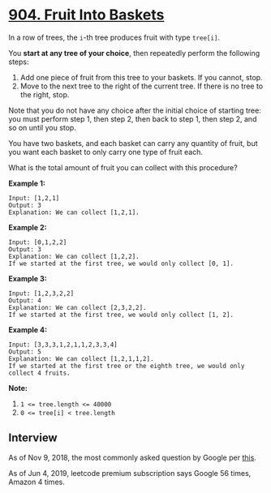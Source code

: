 # [904. Fruit Into Baskets](https://leetcode.com/problems/fruit-into-baskets/)

In a row of trees, the `i`-th tree produces fruit with type `tree[i]`.

You **start at any tree of your choice**, then repeatedly perform the following steps:

1. Add one piece of fruit from this tree to your baskets.  If you cannot, stop.
2. Move to the next tree to the right of the current tree.  If there is no tree to the right, stop.

Note that you do not have any choice after the initial choice of starting tree: you must perform step 1, then step 2, then back to step 1, then step 2, and so on until you stop.

You have two baskets, and each basket can carry any quantity of fruit, but you want each basket to only carry one type of fruit each.

What is the total amount of fruit you can collect with this procedure?


**Example 1:**
```
Input: [1,2,1]
Output: 3
Explanation: We can collect [1,2,1].
```
**Example 2:**
```
Input: [0,1,2,2]
Output: 3
Explanation: We can collect [1,2,2].
If we started at the first tree, we would only collect [0, 1].
```
**Example 3:**
```
Input: [1,2,3,2,2]
Output: 4
Explanation: We can collect [2,3,2,2].
If we started at the first tree, we would only collect [1, 2].
```
**Example 4:**
```
Input: [3,3,3,1,2,1,1,2,3,3,4]
Output: 5
Explanation: We can collect [1,2,1,1,2].
If we started at the first tree or the eighth tree, we would only collect 4 fruits.
```

**Note:**
1. `1 <= tree.length <= 40000`
2. `0 <= tree[i] < tree.length`

## Interview
As of Nov 9, 2018, the most commonly asked question by Google per [this](https://www.youtube.com/watch?v=za2YuucS0tw).

As of Jun 4, 2019, leetcode premium subscription says Google 56 times, Amazon 4 times.
